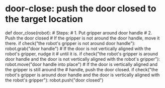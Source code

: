 # door-close: push the door closed to the target location
def door_close(robot):
    # Steps:
    #  1. Put gripper around door handle
    #  2. Push the door closed
    # If the gripper is not around the door handle, move it there.
    if check("the robot's gripper is not around door handle"):
        robot.grab("door handle")
    # If the door is not vertically aligned with the robot's gripper, nudge it
    # until it is.
    if check("the robot's gripper is around door handle and the door is not vertically aligned with the robot's gripper"):
        robot.move("door handle into place")
    # If the door is vertically aligned and the gripper is still around the
    # handle, push the door closed.
    if check("the robot's gripper is around door handle and the door is vertically aligned with the robot's gripper"):
        robot.push("door closed")
